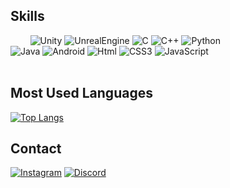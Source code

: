 ## Skills
 &nbsp; &nbsp; &nbsp; &nbsp; <img alt="Unity" src ="https://img.shields.io/badge/Unity-FAFAFA.svg?&style=for-the-badge&logo=Unity&logoColor=black"/> <img alt="UnrealEngine" src ="https://img.shields.io/badge/Unreal-0E1128.svg?&style=for-the-badge&logo=Unreal Engine&logoColor=white"/> <img alt="C" src 
="https://img.shields.io/badge/C-A8B9CC.svg?&style=for-the-badge&logo=C&logoColor=white"/> <img alt="C++" src ="https://img.shields.io/badge/C++-00599C.svg?&style=for-the-badge&logo=C%2B%2B&logoColor=white"/>  <img alt="Python" src ="https://img.shields.io/badge/Python-3776AB.svg?&style=for-the-badge&logo=Python&logoColor=white"/> </br> <img alt="Java" src ="https://img.shields.io/badge/Java-ED8B00?style=for-the-badge&logo=openjdk&logoColor=white"/> <img alt="Android" src ="https://img.shields.io/badge/Android-3DDC84.svg?&style=for-the-badge&logo=Android&logoColor=white"/>  <img alt="Html" src ="https://img.shields.io/badge/HTML-E34F26.svg?&style=for-the-badge&logo=HTML5&logoColor=white"/> <img alt="CSS3" src ="https://img.shields.io/badge/CSS3-FF9933.svg?&style=for-the-badge&logo=CSS3&logoColor=white"/>  <img alt="JavaScript" src ="https://img.shields.io/badge/JavaScript-F7DF1E.svg?&style=for-the-badge&logo=JavaScript&logoColor=white"/>   
<br/>
## Most Used Languages 
[![Top Langs](https://github-readme-stats.vercel.app/api/top-langs/?username=K0126&layout=compact&theme=dark)](https://github.com/anuraghazra/github-readme-stats)
<br/>

## Contact

</a> <a href = "https://www.instagram.com/rohmoohyunfoundation/"> <img alt="Instagram" src ="https://img.shields.io/badge/Instagram-E4405F.svg?&style=for-the-badge&logo=Instagram&logoColor=white"/></a>
</a> <a href = "https://discordlookup.com/user/922030442717257758"> <img alt="Discord" src ="https://img.shields.io/badge/Discord-7289DA?style=for-the-badge&logo=discord&logoColor=white"/></a>



